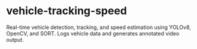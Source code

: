 # vehicle-tracking-speed
Real-time vehicle detection, tracking, and speed estimation using YOLOv8, OpenCV, and SORT. Logs vehicle data and generates annotated video output.
